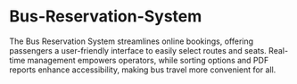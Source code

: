 # Bus-Reservation-System
The Bus Reservation System streamlines online bookings, offering passengers a user-friendly interface to easily select routes and seats. Real-time management empowers operators, while sorting options and PDF reports enhance accessibility, making bus travel more convenient for all.
